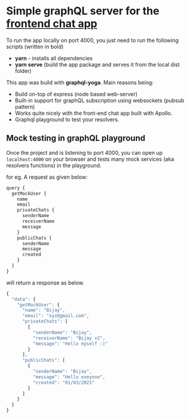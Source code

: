 # Simple graphQL server for the [frontend chat app](https://github.com/bijay007/chat_react_client)
To run the app locally on port 4000, you just need to run the following scripts (written in bold)
-   **yarn** - installs all dependencies
-   **yarn serve** (build the app package and serves it from the local dist folder)

This app was build with **graphql-yoga**. Main reasons being:
- Build on-top of express (node based web-server)
- Built-in support for graphQL subscription using websockets (pubsub pattern)
- Works quite nicely with the front-end chat app built with Apollo.
- Graphql playground to test your resolvers.
## Mock testing in graphQL playground
Once the project and is listening to port 4000, you can open up `localhost:4000` on your browser and tests many mock services (aka resolvers functions) in the playground.

for eg. A request as given below:

```js
query {
  getMockUser {
    name
    email
    privateChats {
      senderName
      receiverName
      message
    }
    publicChats {
      senderName
      message
      created
    }
  }
}
```
will return a response as below.
```js
{
  "data": {
    "getMockUser": {
      "name": "Bijay",
      "email": "xyz@gmail.com",
      "privateChats": [
        {
          "senderName": "Bijay",
          "receiverName": "Bijay v2",
          "message": "Hello myself :)"
        }
      ],
      "publicChats": [
        {
          "senderName": "Bijay",
          "message": "Hello eveyone",
          "created": "01/03/2021"
        }
      ]
    }
  }
}
```
